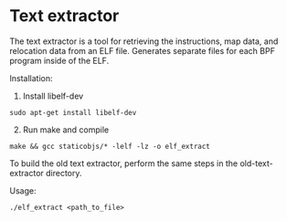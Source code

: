 
# Text extractor

The text extractor is a tool for retrieving the instructions, map data, and relocation data from an ELF file. Generates separate files for each BPF program inside of the ELF.

Installation:

1. Install libelf-dev

`sudo apt-get install libelf-dev`

2. Run make and compile

`make && gcc staticobjs/* -lelf -lz -o elf_extract`

To build the old text extractor, perform the same steps in the old-text-extractor directory.

Usage:

```./elf_extract <path_to_file> ```

